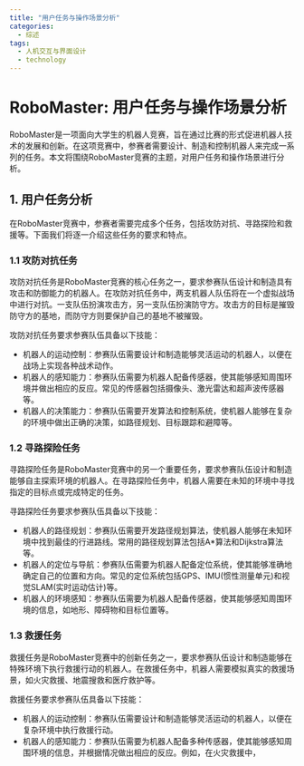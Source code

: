 ```yaml
---  
title: "用户任务与操作场景分析"  
categories:  
  - 综述  
tags: 
  - 人机交互与界面设计 
  - technology  
---  
```


# RoboMaster: 用户任务与操作场景分析

RoboMaster是一项面向大学生的机器人竞赛，旨在通过比赛的形式促进机器人技术的发展和创新。在这项竞赛中，参赛者需要设计、制造和控制机器人来完成一系列的任务。本文将围绕RoboMaster竞赛的主题，对用户任务和操作场景进行分析。

## 1. 用户任务分析

在RoboMaster竞赛中，参赛者需要完成多个任务，包括攻防对抗、寻路探险和救援等。下面我们将逐一介绍这些任务的要求和特点。

### 1.1 攻防对抗任务

攻防对抗任务是RoboMaster竞赛的核心任务之一，要求参赛队伍设计和制造具有攻击和防御能力的机器人。在攻防对抗任务中，两支机器人队伍将在一个虚拟战场中进行对抗。一支队伍扮演攻击方，另一支队伍扮演防守方。攻击方的目标是摧毁防守方的基地，而防守方则要保护自己的基地不被摧毁。

攻防对抗任务要求参赛队伍具备以下技能：
- 机器人的运动控制：参赛队伍需要设计和制造能够灵活运动的机器人，以便在战场上实现各种战术动作。
- 机器人的感知能力：参赛队伍需要为机器人配备传感器，使其能够感知周围环境并做出相应的反应。常见的传感器包括摄像头、激光雷达和超声波传感器等。
- 机器人的决策能力：参赛队伍需要开发算法和控制系统，使机器人能够在复杂的环境中做出正确的决策，如路径规划、目标跟踪和避障等。

### 1.2 寻路探险任务

寻路探险任务是RoboMaster竞赛中的另一个重要任务，要求参赛队伍设计和制造能够自主探索环境的机器人。在寻路探险任务中，机器人需要在未知的环境中寻找指定的目标点或完成特定的任务。

寻路探险任务要求参赛队伍具备以下技能：
- 机器人的路径规划：参赛队伍需要开发路径规划算法，使机器人能够在未知环境中找到最佳的行进路线。常用的路径规划算法包括A*算法和Dijkstra算法等。
- 机器人的定位与导航：参赛队伍需要为机器人配备定位系统，使其能够准确地确定自己的位置和方向。常见的定位系统包括GPS、IMU(惯性测量单元)和视觉SLAM(实时运动估计)等。
- 机器人的环境感知：参赛队伍需要为机器人配备传感器，使其能够感知周围环境的信息，如地形、障碍物和目标位置等。

### 1.3 救援任务

救援任务是RoboMaster竞赛中的创新任务之一，要求参赛队伍设计和制造能够在特殊环境下执行救援行动的机器人。在救援任务中，机器人需要模拟真实的救援场景，如火灾救援、地震搜救和医疗救护等。

救援任务要求参赛队伍具备以下技能：
- 机器人的运动控制：参赛队伍需要设计和制造能够灵活运动的机器人，以便在复杂环境中执行救援行动。
- 机器人的感知能力：参赛队伍需要为机器人配备多种传感器，使其能够感知周围环境的信息，并根据情况做出相应的反应。例如，在火灾救援中， 
